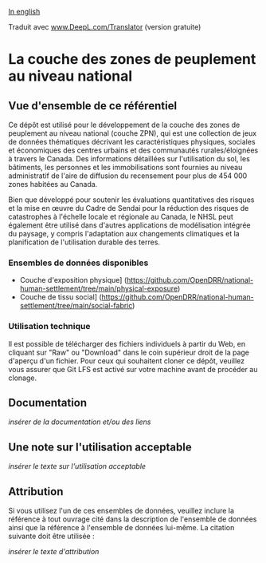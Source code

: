 [In english](https://github.com/OpenDRR/national-human-settlement/blob/main/README.md)

Traduit avec www.DeepL.com/Translator (version gratuite)

# La couche des zones de peuplement au niveau national

## Vue d'ensemble de ce référentiel

Ce dépôt est utilisé pour le développement de la couche des zones de peuplement au niveau national (couche ZPN), qui est une collection de jeux de données thématiques décrivant les caractéristiques physiques, sociales et économiques des centres urbains et des communautés rurales/éloignées à travers le Canada.  Des informations détaillées sur l'utilisation du sol, les bâtiments, les personnes et les immobilisations sont fournies au niveau administratif de l'aire de diffusion du recensement pour plus de 454 000 zones habitées au Canada.

Bien que développé pour soutenir les évaluations quantitatives des risques et la mise en œuvre du Cadre de Sendai pour la réduction des risques de catastrophes à l'échelle locale et régionale au Canada, le NHSL peut également être utilisé dans d'autres applications de modélisation intégrée du paysage, y compris l'adaptation aux changements climatiques et la planification de l'utilisation durable des terres.

### Ensembles de données disponibles

- Couche d'exposition physique] (https://github.com/OpenDRR/national-human-settlement/tree/main/physical-exposure)
- Couche de tissu social] (https://github.com/OpenDRR/national-human-settlement/tree/main/social-fabric)

### Utilisation technique

Il est possible de télécharger des fichiers individuels à partir du Web, en cliquant sur "Raw" ou "Download" dans le coin supérieur droit de la page d'aperçu d'un fichier. Pour ceux qui souhaitent cloner ce dépôt, veuillez vous assurer que Git LFS est activé sur votre machine avant de procéder au clonage.

## Documentation

_insérer de la documentation et/ou des liens_

## Une note sur l'utilisation acceptable

_insérer le texte sur l'utilisation acceptable_

## Attribution

Si vous utilisez l'un de ces ensembles de données, veuillez inclure la référence à tout ouvrage cité dans la description de l'ensemble de données ainsi que la référence à l'ensemble de données lui-même. La citation suivante doit être utilisée :

_insérer le texte d'attribution_
